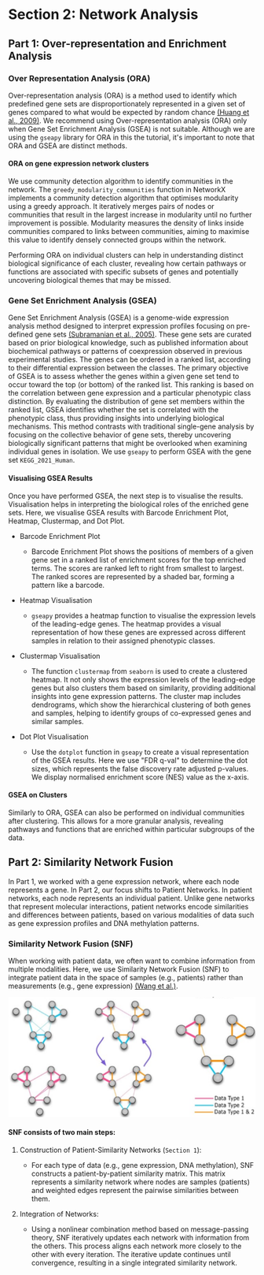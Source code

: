 # Section 2: Network Analysis

## Part 1: Over-representation and Enrichment Analysis

### Over Representation Analysis (ORA)

Over-representation analysis (ORA) is a method used to identify which predefined gene sets are disproportionately represented in a given set of genes compared to what would be expected by random chance [(Huang et al., 2009)](https://www.ncbi.nlm.nih.gov/pmc/articles/PMC2615629/). We recommend using Over-representation analysis (ORA) only when Gene Set Enrichment Analysis (GSEA) is not suitable. Although we are using the `gseapy` library for ORA in this the tutorial, it's important to note that ORA and GSEA are distinct methods.

#### ORA on gene expression network clusters

We use community detection algorithm to identify communities in the network. The `greedy_modularity_communities` function in NetworkX implements a community detection algorithm that optimises modularity using a greedy approach. It iteratively merges pairs of nodes or communities that result in the largest increase in modularity until no further improvement is possible. Modularity measures the density of links inside communities compared to links between communities, aiming to maximise this value to identify densely connected groups within the network.

Performing ORA on individual clusters can help in understanding distinct biological significance of each cluster, revealing how certain pathways or functions are associated with specific subsets of genes and potentially uncovering biological themes that may be missed.

### Gene Set Enrichment Analysis (GSEA)

Gene Set Enrichment Analysis (GSEA) is a genome-wide expression analysis method designed to interpret expression profiles focusing on pre-defined gene sets [(Subramanian et al., 2005)](https://doi.org/10.1073/pnas.0506580102). These gene sets are curated based on prior biological knowledge, such as published information about biochemical pathways or patterns of coexpression observed in previous experimental studies. The genes can be ordered in a ranked list, according to their differential expression between the classes. The primary objective of GSEA is to assess whether the genes within a given gene set tend to occur toward the top (or bottom) of the ranked list. This ranking is based on the correlation between gene expression and a particular phenotypic class distinction. By evaluating the distribution of gene set members within the ranked list, GSEA identifies whether the set is correlated with the phenotypic class, thus providing insights into underlying biological mechanisms. This method contrasts with traditional single-gene analysis by focusing on the collective behavior of gene sets, thereby uncovering biologically significant patterns that might be overlooked when examining individual genes in isolation. We use `gseapy` to perform GSEA with the gene set `KEGG_2021_Human`.

#### Visualising GSEA Results

Once you have performed GSEA, the next step is to visualise the results. Visualisation helps in interpreting the biological roles of the enriched gene sets. Here, we visualise GSEA results with Barcode Enrichment Plot, Heatmap, Clustermap, and Dot Plot.

- Barcode Enrichment Plot

    - Barcode Enrichment Plot shows the positions of members of a given gene set in a ranked list of enrichment scores for the top enriched terms. The scores are ranked left to right from smallest to largest. The ranked scores are represented by a shaded bar, forming a pattern like a barcode.

- Heatmap Visualisation

    - `gseapy` provides a heatmap function to visualise the expression levels of the leading-edge genes. The heatmap provides a visual representation of how these genes are expressed across different samples in relation to their assigned phenotypic classes.

- Clustermap Visualisation

    - The function `clustermap` from `seaborn` is used to create a clustered heatmap. It not only shows the expression levels of the leading-edge genes but also clusters them based on similarity, providing additional insights into gene expression patterns. The cluster map includes dendrograms, which show the hierarchical clustering of both genes and samples, helping to identify groups of co-expressed genes and similar samples.

- Dot Plot Visualisation

    - Use the `dotplot` function in `gseapy` to create a visual representation of the GSEA results. Here we use "FDR q-val" to determine the dot sizes, which represents the false discovery rate adjusted p-values. We display normalised enrichment score (NES) value as the x-axis.

#### GSEA on Clusters

Similarly to ORA, GSEA can also be performed on individual communities after clustering. This allows for a more granular analysis, revealing pathways and functions that are enriched within particular subgroups of the data.

## Part 2: Similarity Network Fusion

In Part 1, we worked with a gene expression network, where each node represents a gene. In Part 2, our focus shifts to Patient Networks. In patient networks, each node represents an individual patient. Unlike gene networks that represent molecular interactions, patient networks encode similarities and differences between patients, based on various modalities of data such as gene expression profiles and DNA methylation patterns.

### Similarity Network Fusion (SNF)

When working with patient data, we often want to combine information from multiple modalities. Here, we use Similarity Network Fusion (SNF) to integrate patient data in the space of samples (e.g., patients) rather than measurements (e.g., gene expression) [(Wang et al.)](https://pubmed.ncbi.nlm.nih.gov/24464287/).

![snf_image](./SNF.png)

#### SNF consists of two main steps:

1.  Construction of Patient-Similarity Networks (`Section 1`):

    - For each type of data (e.g., gene expression, DNA methylation), SNF constructs a patient-by-patient similarity matrix. This matrix represents a similarity network where nodes are samples (patients) and weighted edges represent the pairwise similarities between them.

2. Integration of Networks:

    - Using a nonlinear combination method based on message-passing theory, SNF iteratively updates each network with information from the others. This process aligns each network more closely to the other with every iteration. The iterative update continues until convergence, resulting in a single integrated similarity network.